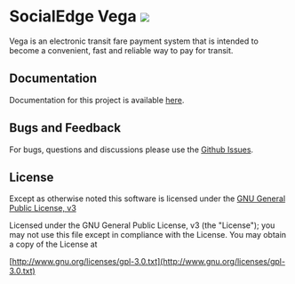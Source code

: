 # SocialEdge Vega <img src="https://api.travis-ci.org/socialedge/vega.svg?branch=develop">
Vega is an electronic transit fare payment system that is intended to become a convenient, fast and reliable way to pay for transit.

## Documentation
Documentation for this project is available [here](docs/).

## Bugs and Feedback
For bugs, questions and discussions please use the [Github Issues](https://github.com/socialedge/vega/issues).

## License
Except as otherwise noted this software is licensed under the [GNU General Public License, v3](http://www.gnu.org/licenses/gpl-3.0.txt)

Licensed under the GNU General Public License, v3 (the "License"); you may not use this file except in compliance with the License. You may obtain a copy of the License at

[http://www.gnu.org/licenses/gpl-3.0.txt](http://www.gnu.org/licenses/gpl-3.0.txt)
